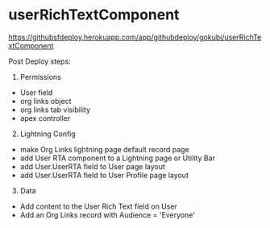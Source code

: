 # userRichTextComponent


https://githubsfdeploy.herokuapp.com/app/githubdeploy/gokubi/userRichTextComponent

Post Deploy steps:
1. Permissions
  * User field
  * org links object
  * org links tab visibility
  * apex controller
2. Lightning Config
  * make Org Links lightning page default record page
  * add User RTA component to a Lightning page or Utility Bar
  * add User.UserRTA field to User page layout
  * add User.UserRTA field to User Profile page layout
3. Data
  * Add content to the User Rich Text field on User
  * Add an Org Links record with Audience = 'Everyone'
